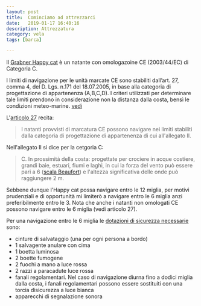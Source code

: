 ```yaml
---
layout: post
title:  Cominciamo ad attrezzarci
date:   2019-01-17 16:40:16
description: Attrezzatura
category: vela
tags: [barca]

---
```


Il [Grabner Happy cat](https://www.francobordo.com/manuals/hcl_2010[1].pdf) è un natante con omologazoine CE (2003/44/EC) di Categoria C.

I limiti di navigazione per le unità marcate CE sono stabiliti dall’art. 27, comma 4, del D. Lgs.​​ n.171 del 18.07.2005, in base alla categoria di progettazione di appartenenza (A,B,C,D). I criteri utilizzati per determinare tale limiti prendono in considerazione non la distanza dalla costa, bensì le condizioni meteo-marine. [vedi](http://www.guardiacostiera.gov.it/servizi-al-cittadino/limiti-navigazione-natanti-targati-ce)

L'[articolo 27](http://www.camera.it/parlam/leggi/deleghe/05171dl.htm) recita:

> I natanti provvisti di marcatura CE possono navigare nei limiti stabiliti dalla categoria di progettazione di appartenenza di cui all'allegato II.

Nell'allegato II si dice per la cetgoria C:

> C. In prossimità della costa: progettate per crociere in acque costiere, grandi baie, estuari, fiumi e laghi, in cui la forza del vento può essere pari a 6 ([scala Beaufort](https://it.wikipedia.org/wiki/Scala_di_Beaufort)) e l'altezza significativa delle onde può raggiungere 2 m.

Sebbene dunque l'Happy cat possa navigare entro le 12 miglia, per motivi prudenziali e di opportunità mi limiterò a navigare entro le 6 miglia anzi preferibilmente entro le 3. Nota che anche i natanti non omologati CE possono navigare entro le 6 miglia (vedi articolo 27).

Per una navigazione entro le 6 miglia le [dotazioni di sicurezza necessarie](http://www.guardiacostiera.gov.it/servizi-al-cittadino/Documents/dotazionidisicurezza_upd20042010.pdf) sono:

* cinture di salvataggio (una per ogni persona a bordo)
* 1 salvagente anulare con cima
* 1 boetta luminosa
* 2 boette fumogene
* 2 fuochi a mano a luce rossa
* 2 razzi a paracadute luce rossa
* fanali regolamentari. Nel caso di navigazione diurna  fino a dodici  miglia dalla costa, i fanali regolamentari possono essere sostituiti con  una torcia disicurezza a luce bianca
* apparecchi di segnalazione sonora
